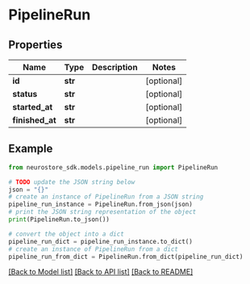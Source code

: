# PipelineRun


## Properties

Name | Type | Description | Notes
------------ | ------------- | ------------- | -------------
**id** | **str** |  | [optional] 
**status** | **str** |  | [optional] 
**started_at** | **str** |  | [optional] 
**finished_at** | **str** |  | [optional] 

## Example

```python
from neurostore_sdk.models.pipeline_run import PipelineRun

# TODO update the JSON string below
json = "{}"
# create an instance of PipelineRun from a JSON string
pipeline_run_instance = PipelineRun.from_json(json)
# print the JSON string representation of the object
print(PipelineRun.to_json())

# convert the object into a dict
pipeline_run_dict = pipeline_run_instance.to_dict()
# create an instance of PipelineRun from a dict
pipeline_run_from_dict = PipelineRun.from_dict(pipeline_run_dict)
```
[[Back to Model list]](../README.md#documentation-for-models) [[Back to API list]](../README.md#documentation-for-api-endpoints) [[Back to README]](../README.md)


